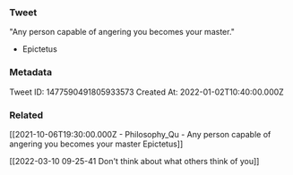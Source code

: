 ### Tweet
"Any person capable of angering you becomes your master."

- Epictetus

### Metadata
Tweet ID: 1477590491805933573
Created At: 2022-01-02T10:40:00.000Z

### Related
[[2021-10-06T19:30:00.000Z - Philosophy_Qu - Any person capable of angering you becomes your master  Epictetus]]

[[2022-03-10 09-25-41 Don't think about what others think of you]]

